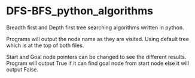 # DFS-BFS_python_algorithms

Breadth first and Depth first tree searching algorithms written in python.

Programs will output the node name as they are visited. Using default tree which is at the top of both files.

Start and Goal node pointers can be changed to see the different results. Program will output True if it can find goal node from start node else it will output False.
